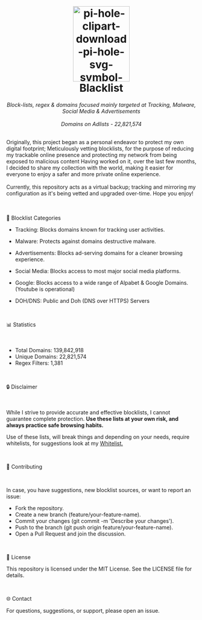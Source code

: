 <br>

<h1 align="center">
 <img src="https://i.ibb.co/0BpMXKc/pi-hole-clipart-download-pi-hole-svg-symbol-logo-trademark-heart-transparent-png-209157-removebg-pre.png" alt="pi-hole-clipart-download-pi-hole-svg-symbol-logo-trademark-heart-transparent-png-209157-removebg-pre" border="0" width="150" height="200">
<br/>Blacklist
</h1>

<p align="center">
  <i align="center"> Block-lists, regex & domains focused mainly targeted at Tracking, Malware, Social Media & Advertisements</i>
  <br>
  <br>
  <i align="center">Domains on Adlists - 22,821,574</i>
</p>
<br>

</div align="justify">Originally, this project began as a personal endeavor to protect my own digital footprint; Meticulously vetting blocklists, for the purpose of reducing my trackable online presence and protecting my network from being exposed to malicious content Having worked on it, over the last few months, I decided to share my collection with the world, making it easier for everyone to enjoy a safer and more private online experience.</div>

<br>
<br>

<div>Currently, this repository acts as a virtual backup; tracking and mirroring my configuration as it's being vetted and upgraded over-time. Hope you enjoy!</div>

<br>
<br>

📂 Blocklist Categories

- Tracking: Blocks domains known for tracking user activities.

- Malware: Protects against domains destructive malware.

- Advertisements: Blocks ad-serving domains for a cleaner browsing experience.

- Social Media: Blocks access to most major social media platforms.

- Google: Blocks access to a wide range of Alpabet & Google Domains. (Youtube is operational)

- DOH/DNS: Public and Doh (DNS over HTTPS) Servers

<br>

📊 Statistics

<br>

- Total Domains: 139,842,918
- Unique Domains: 22,821,574
- Regex Filters: 1,381

<br>

🔒 Disclaimer

<br>

While I strive to provide accurate and effective blocklists, I cannot guarantee complete protection. **Use these lists at your own risk, and always practice safe browsing habits.**

Use of these lists, will break things and depending on your needs, require whitelists, for suggestions look at my <a href="https://codeberg.org/gzachariadis/Whitelist">Whitelist.</a>

<br>

📝 Contributing

<br>

In case, you have suggestions, new blocklist sources, or want to report an issue:

- Fork the repository.
- Create a new branch (feature/your-feature-name).
- Commit your changes (git commit -m 'Describe your changes').
- Push to the branch (git push origin feature/your-feature-name).
- Open a Pull Request and join the discussion.

<br>

📄 License

This repository is licensed under the MIT License. See the LICENSE file for details.

<br>

🌐 Contact

For questions, suggestions, or support, please open an issue.

